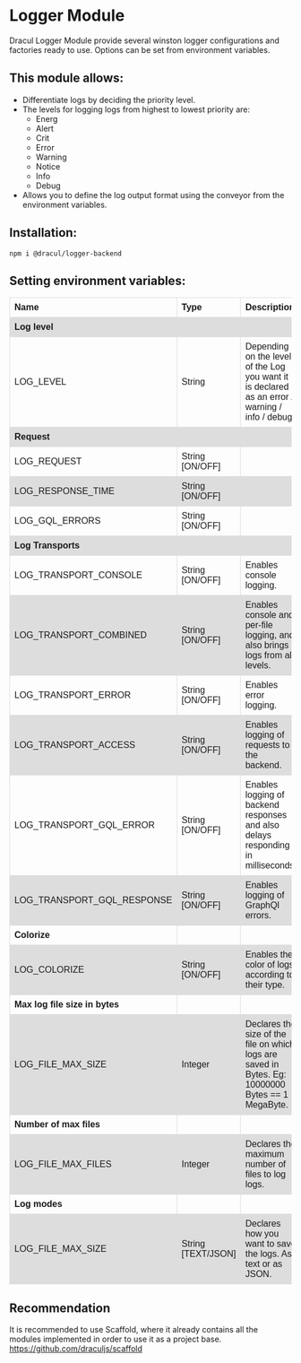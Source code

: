 # Logger Module

Dracul Logger Module provide several winston logger configurations and factories ready to use.
Options can be set from environment variables.

## This module allows:

- Differentiate logs by deciding the priority level.
- The levels for logging logs from highest to lowest priority are:
  - Energ
  - Alert
  - Crit
  - Error 
  - Warning
  - Notice
  - Info
  - Debug
- Allows you to define the log output format using the conveyor from the environment variables.

## Installation:
```
npm i @dracul/logger-backend
```
## Setting environment variables:

<style>
table {
  font-family: arial, sans-serif;
  border-collapse: collapse;
  width: 100%;
}

td, th {
  border: 1px solid #dddddd;
  text-align: left;
  padding: 8px;
}

tr:nth-child(even) {
  background-color: #dddddd;
}
</style>
<table>
  <tr>
    <th>Name</th>
    <th>Type</th>
    <th>Description</th>
  </tr>
  <tr>
    <th>Log level</th>
    <th></th>
    <th></th>
  </tr>
  <tr>
    <td>LOG_LEVEL</td>
    <td>String</td>
    <td>Depending on the level of the Log you want it is declared as an error / warning / info / debug.</td>
  </tr>
  <tr>
    <th>Request</th>
    <th></th>
    <th></th>
  </tr>
  <tr>
    <td>LOG_REQUEST</td>
    <td>String [ON/OFF]</td>
    <td></td>
  </tr>
  <tr>
    <td>LOG_RESPONSE_TIME</td>
    <td>String [ON/OFF]</td>
    <td></td>
  </tr>
  <tr>
    <td>LOG_GQL_ERRORS</td>
    <td>String [ON/OFF]</td>
    <td></td>
  </tr>
  <tr>
    <th>Log Transports</th>
    <th></th>
    <th></th>
  </tr>
  <tr>
    <td>LOG_TRANSPORT_CONSOLE</td>
    <td>String [ON/OFF]</td>
    <td>Enables console logging.</td>
  </tr>
  <tr>
    <td>LOG_TRANSPORT_COMBINED</td>
    <td>String [ON/OFF]</td>
    <td>Enables console and per-file logging, and also brings logs from all levels.</td>
  </tr>
  <tr>
    <td>LOG_TRANSPORT_ERROR</td>
    <td>String [ON/OFF]</td>
    <td>Enables error logging.</td>
  </tr>
  <tr>
    <td>LOG_TRANSPORT_ACCESS</td>
    <td>String [ON/OFF]</td>
    <td>Enables logging of requests to the backend.</td>
  </tr>
  <tr>
    <td>LOG_TRANSPORT_GQL_ERROR</td>
    <td>String [ON/OFF]</td>
    <td>Enables logging of backend responses and also delays responding in milliseconds.</td>
  </tr>
  <tr>
    <td>LOG_TRANSPORT_GQL_RESPONSE</td>
    <td>String [ON/OFF]</td>
    <td>Enables logging of GraphQl errors.</td>
  </tr>
  <tr>
    <th>Colorize</th>
    <th></th>
    <th></th>
  </tr>
  <tr>
    <td>LOG_COLORIZE</td>
    <td>String [ON/OFF]</td>
    <td>Enables the color of logs according to their type.</td>
  </tr>
  <tr>
    <th>Max log file size in bytes</th>
    <th></th>
    <th></th>
  </tr>
  <tr>
    <td>LOG_FILE_MAX_SIZE</td>
    <td>Integer</td>
    <td>Declares the size of the file on which logs are saved in Bytes. Eg: 10000000 Bytes == 1 MegaByte.</td>
  <tr>
    <th>Number of max files</th>
    <th></th>
    <th></th>
  </tr>
  <tr>
    <td>LOG_FILE_MAX_FILES</td>
    <td>Integer</td>
    <td>Declares the maximum number of files to log logs.</td>
  </tr>
  <tr>
    <th>Log modes</th>
    <th></th>
    <th></th>
  </tr>
  <tr>
    <td>LOG_FILE_MAX_SIZE</td>
    <td>String [TEXT/JSON]</td>
    <td>Declares how you want to save the logs. As text or as JSON.</td>
  </tr>
</table>

## Recommendation
It is recommended to use Scaffold, where it already contains all the modules implemented in order to use it as a project base.
https://github.com/draculjs/scaffold
